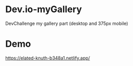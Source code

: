 # Dev.io-myGallery
DevChallenge my gallery part (desktop and 375px mobile)

# Demo
https://elated-knuth-b348a1.netlify.app/
